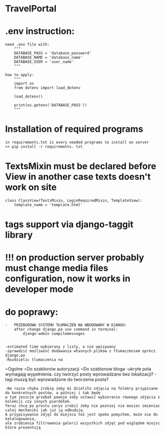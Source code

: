 # TravelPortal

# .env instruction:

    need .env file with:
        """
        DATABASE_PASS = 'database_password'
        DATABASE_NAME = 'database_name'
        DATABASE_USER = 'user_name'
        """

    how to apply:
        """
        import os
        from dotenv import load_dotenv
        
        load_dotenv()
        
        print(os.getenv('DATABASE_PASS'))
        """

# Installation of required programs
    in requirements.txt is every needed programs to install on server
    >> pip install -r requirements. txt 

# TextsMixin must be declared before View in another case texts doesn't work on site
    class ClassView(TextsMixin, LoginRequiredMixin, TemplateView):
        template_name = 'template.html'

# tags support via django-taggit library

# !!! on production server probably must change media files configuration, now it works in developer mode


# do poprawy:

    -   PRZEBUDOWA SYSTEMU TŁUMACZEŃ NA WBUDOWANY W DJANGO:
        after change django.po use command in terminal:
            django-admin compilemessages


    -estimated time wybierany z listy, a nie wpisywany
    -sprawdzić możliwość dodawania własnych plików z tłumaczeniem oprócz django.po
    -Rozdzielic tlumaczenia na 
~Ogolne
~Do szablonów autoryzacji
~Do szablonow bloga
    -ukryte pola wymagają wypełnienia. czy tworzyć posty wprowadzane bez lokalizacji?
    -tagi muszą być wprowadzone do tworzenia posta?

    -Na razie chyba zrobię żeby mi dzieliło zdjęcia na foldery przypisane do konkretnych postów, a później i tak będę 
    w tym jeszcze grzebał pewnie żeby ustawić wybieranie równego zdjęcia z kolekcji czy innych pierdółek. 
    Teraz chcę po prostu zarys zrobić żeby nie pozniej nie musiec zmieniac calej mechaniki jak już ją odbuduję.
    A przypisywanie zdjęć do miejsca też jest spoko pomysłem, może nie do katalogowania, 
    ale zrobienia filtrowania galerii wszystkich zdjęć pod względem miejsc które prezentują